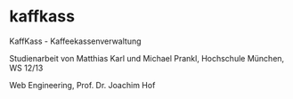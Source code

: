 kaffkass
========

KaffKass - Kaffeekassenverwaltung

Studienarbeit von Matthias Karl und Michael Prankl, Hochschule München, WS 12/13


Web Engineering, Prof. Dr. Joachim Hof